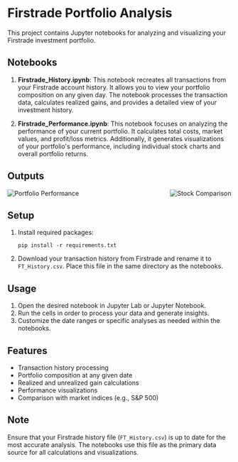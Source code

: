 # Firstrade Portfolio Analysis

This project contains Jupyter notebooks for analyzing and visualizing your Firstrade investment portfolio.

## Notebooks

1. **Firstrade_History.ipynb**:
   This notebook recreates all transactions from your Firstrade account history. It allows you to view your portfolio composition on any given day. The notebook processes the transaction data, calculates realized gains, and provides a detailed view of your investment history.

2. **Firstrade_Performance.ipynb**:
   This notebook focuses on analyzing the performance of your current portfolio. It calculates total costs, market values, and profit/loss metrics. Additionally, it generates visualizations of your portfolio's performance, including individual stock charts and overall portfolio returns.

## Outputs

<div style="display: flex; justify-content: space-between;">
  <img src="./images/portfolio_performance.png" alt="Portfolio Performance" style="max-height: 400px; width: auto;">
  <img src="./images/stock_comparison.png" alt="Stock Comparison" style="max-height: 400px; width: auto;">
</div>

## Setup

1. Install required packages:

   ```
   pip install -r requirements.txt
   ```

2. Download your transaction history from Firstrade and rename it to `FT_History.csv`. Place this file in the same directory as the notebooks.

## Usage

1. Open the desired notebook in Jupyter Lab or Jupyter Notebook.
2. Run the cells in order to process your data and generate insights.
3. Customize the date ranges or specific analyses as needed within the notebooks.

## Features

- Transaction history processing
- Portfolio composition at any given date
- Realized and unrealized gain calculations
- Performance visualizations
- Comparison with market indices (e.g., S&P 500)

## Note

Ensure that your Firstrade history file (`FT_History.csv`) is up to date for the most accurate analysis. The notebooks use this file as the primary data source for all calculations and visualizations.
